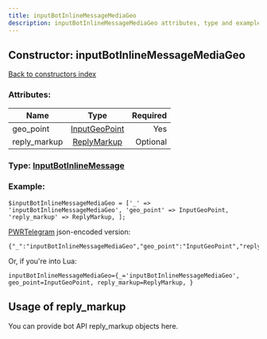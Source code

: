```yaml
---
title: inputBotInlineMessageMediaGeo
description: inputBotInlineMessageMediaGeo attributes, type and example
---
```

## Constructor: inputBotInlineMessageMediaGeo  
[Back to constructors index](index.md)



### Attributes:

| Name     |    Type       | Required |
|----------|:-------------:|---------:|
|geo\_point|[InputGeoPoint](../types/InputGeoPoint.md) | Yes|
|reply\_markup|[ReplyMarkup](../types/ReplyMarkup.md) | Optional|



### Type: [InputBotInlineMessage](../types/InputBotInlineMessage.md)


### Example:

```
$inputBotInlineMessageMediaGeo = ['_' => 'inputBotInlineMessageMediaGeo', 'geo_point' => InputGeoPoint, 'reply_markup' => ReplyMarkup, ];
```  

[PWRTelegram](https://pwrtelegram.xyz) json-encoded version:

```
{"_":"inputBotInlineMessageMediaGeo","geo_point":"InputGeoPoint","reply_markup":"ReplyMarkup"}
```


Or, if you're into Lua:  


```
inputBotInlineMessageMediaGeo={_='inputBotInlineMessageMediaGeo', geo_point=InputGeoPoint, reply_markup=ReplyMarkup, }

```



## Usage of reply_markup

You can provide bot API reply_markup objects here.  


